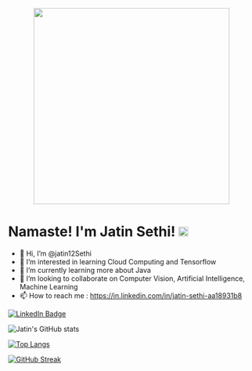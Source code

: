 <div id="header" align="center">
  <img src="https://media.tenor.com/NOYF3f82b_gAAAAS/programmer.gif" width="400"/>
</div>

<h1>
  Namaste! I'm Jatin Sethi!
  <img src="https://media.giphy.com/media/hvRJCLFzcasrR4ia7z/giphy.gif" width="20px"/>
</h1>

- 👋 Hi, I’m @jatin12Sethi
- 👀 I’m interested in learning Cloud Computing and Tensorflow
- 🌱 I’m currently learning more about Java
- 💞️ I’m looking to collaborate on Computer Vision, Artificial Intelligence, Machine Learning
- 📫 How to reach me : https://in.linkedin.com/in/jatin-sethi-aa18931b8
<div id="badges">
  <a href="https://in.linkedin.com/in/jatin-sethi-aa18931b8">
    <img src="https://img.shields.io/badge/LinkedIn-blue?style=for-the-badge&logo=linkedin&logoColor=white" alt="LinkedIn Badge"/>
  </a>
</div>


<!---
jatin12Sethi/jatin12Sethi is a ✨ special ✨ repository because its `README.md` (this file) appears on your GitHub profile.
You can click the Preview link to take a look at your changes.
--->
![Jatin's GitHub stats](https://github-readme-stats.vercel.app/api?username=jatin12Sethi&theme=aura&show_icons=true)

[![Top Langs](https://github-readme-stats.vercel.app/api/top-langs/?username=jatin12Sethi&layout=compact&theme=aura)](https://github.com/jatin12Sethi)

[![GitHub Streak](http://github-readme-streak-stats.herokuapp.com?user=jatin12Sethi&theme=elegant)](https://git.io/streak-stats)
